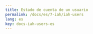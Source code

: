 ```yaml
---
title: Estado de cuenta de un usuario
permalink: /docs/es/7-iah/iah-users
lang: es
key: docs-iah-users-es
---
```

